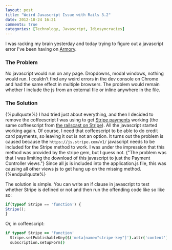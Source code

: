 ```yaml
---
layout: post
title: "Weird Javascript Issue with Rails 3.2"
date: 2012-10-24 16:21
comments: true
categories: [Technology, Javascript, Idiosyncracies]
---
```


I was racking my brain yesterday and today trying to figure out a javascript error I've been having on [Armory](https://github.com/gorrillamcd/Armory).

### The Problem

No javascript would run on any page. Dropdowns, modal windows, nothing would run. I couldn't find any weird errors in the dev console on Chrome and had the same effect in multiple browsers. The problem would remain whether I include the js from an external file or inline anywhere in the file.

### The Solution

{%pullquote%}
I had tried just about everything, and then I decided to remove the coffeescript I was using to get [Stripe payments](http://stripe.com/) working (the same coffeescript from [the railscast on Stripe](http://railscasts.com/episodes/288-billing-with-stripe)). All the javascript started working again. Of course, I need that coffeescript to be able to do credit card payments, so leaving it out is not an option. It turns out the problem is caused because the `https://js.stripe.com/v1/` javascript needs to be included for the Stripe method to work. I was under the impression that this method was provided by the stripe gem, but I guess not. {"The problem was that I was limiting the download of this javascript to just the Payment Controller views."} Since all js is included into the application.js file, this was causing all other views js to get hung up on the missing method.
{%endpullquote%}

The solution is simple. You can write an if clause in javascript to test whether Stripe is defined or not and then run the offending code like so like so:

``` javascript
if(typeof Stripe == 'function') { 
Stripe();
}
```

Or, in coffeescript:

``` coffeescript
if typeof Stripe == 'function'
  Stripe.setPublishableKey($('meta[name="stripe-key"]').attr('content'))
  subscription.setupForm()
```